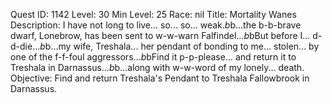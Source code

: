 Quest ID: 1142
Level: 30
Min Level: 25
Race: nil
Title: Mortality Wanes
Description: I have not long to live... so... so... weak.$b$b...the b-b-brave dwarf, Lonebrow, has been sent to w-w-warn Falfindel...$b$bBut before I... d-d-die...$b$b...my wife, Treshala... her pendant of bonding to me... stolen... by one of the f-f-foul aggressors...$b$bFind it p-p-please... and return it to Treshala in Darnassus...$b$b...along with w-w-word of my lonely... death.
Objective: Find and return Treshala's Pendant to Treshala Fallowbrook in Darnassus.
